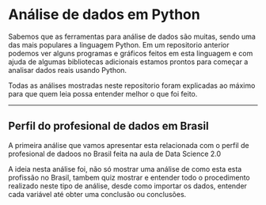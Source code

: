 # Análise de dados em Python
 
Sabemos que as ferramentas para análise de dados são muitas, sendo uma das mais populares a linguagem Python. Em um repositorio anterior podemos ver alguns programas e gráficos feitos em esta linguagem e com ajuda de algumas bibliotecas adicionais estamos prontos para começar a analisar dados reais usando Python.

Todas as análises mostradas neste repositorio foram explicadas ao máximo para que quem leia possa entender melhor o que foi feito.

---

## Perfil do profesional de dados em Brasil

A primeira análise que vamos apresentar esta relacionada com o perfil de profesional de dadoos no Brasil feita na aula de Data Science 2.0

A ideia nesta análise foi, não só mostrar uma análise de como esta esta profissão no Brasil, tambem quiz mostrar e entender todo o procedimento realizado neste tipo de análise, desde como importar os dados, entender cada variável até obter uma conclusão ou conclusões.
